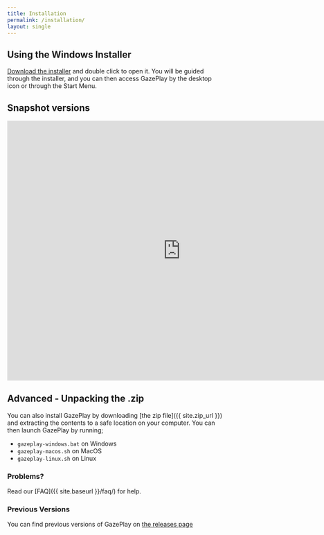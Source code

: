 ```yaml
---
title: Installation
permalink: /installation/
layout: single
---
```


## Using the Windows Installer
[Download the installer](https://github.com/GazePlay/GazePlay/releases/download/1.7.0/GazePlayInstaller.exe) and double click to open it. You will be guided through the installer, and you can then access GazePlay by the desktop icon or through the Start Menu.


## Snapshot versions

<div class="iframe_container">
  <iframe width="800" height="600" src="https://gazeplay-dist.s3.eu-west-3.amazonaws.com/index.html" frameborder="0" allowfullscreen></iframe>
</div>

## Advanced - Unpacking the .zip
You can also install GazePlay by downloading [the zip file]({{ site.zip_url }}) and extracting the contents to a safe location on your computer. You can then launch GazePlay by running; 
* `gazeplay-windows.bat` on Windows
* `gazeplay-macos.sh` on MacOS
* `gazeplay-linux.sh` on Linux 

### Problems?
Read our [FAQ]({{ site.baseurl }}/faq/) for help.

### Previous Versions
You can find previous versions of GazePlay on [the releases page](https://github.com/GazePlay/GazePlay/releases)
